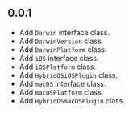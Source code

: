 ## 0.0.1

* Add `Darwin` interface class.
* Add `DarwinVersion` class.
* Add `DarwinPlatform` class.
* Add `iOS` interface class.
* Add `iOSPlatform` class.
* Add `HybridOSiOSPlugin` class.
* Add `macOS` interface class.
* Add `macOSPlatform` class.
* Add `HybridOSmacOSPlugin` class.
